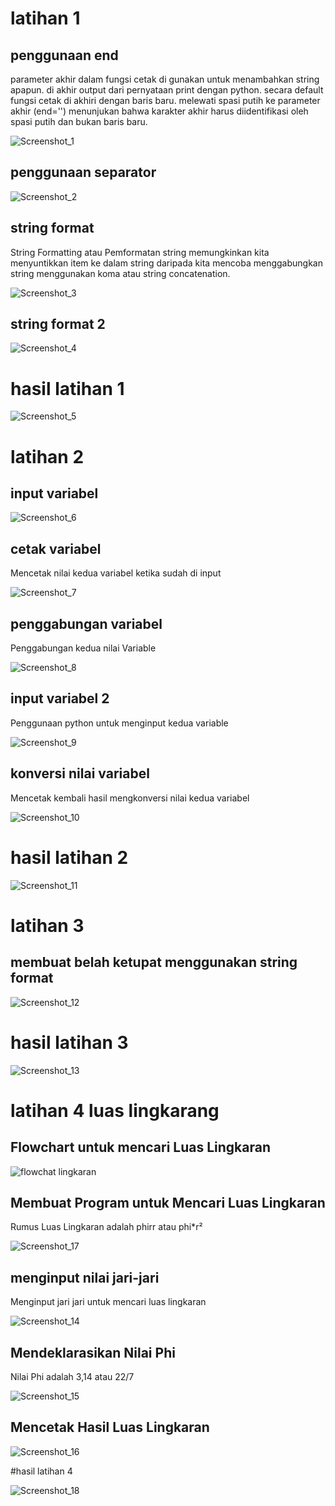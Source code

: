 # latihan 1
## penggunaan end 

parameter akhir dalam fungsi cetak di gunakan untuk menambahkan string apapun. di akhir output dari pernyataan print dengan python. secara default fungsi cetak di akhiri dengan baris baru. melewati spasi putih ke parameter akhir (end='') menunjukan bahwa karakter akhir harus diidentifikasi oleh spasi putih dan bukan baris baru.

![Screenshot_1](https://user-images.githubusercontent.com/115523263/198934384-602bcf6b-bf49-4a9f-b91f-4c88413d6387.png)
    
## penggunaan separator

![Screenshot_2](https://user-images.githubusercontent.com/115523263/198934566-823b4137-a911-424d-8a46-99b05d76ad33.png)

## string format

String Formatting atau Pemformatan string memungkinkan kita menyuntikkan item ke dalam string daripada kita mencoba menggabungkan string menggunakan koma atau string concatenation.

![Screenshot_3](https://user-images.githubusercontent.com/115523263/198934845-7a8ad62e-6473-413f-92c8-d24e7622876f.png)

## string format 2

![Screenshot_4](https://user-images.githubusercontent.com/115523263/198935030-95d67279-a221-4d24-93c1-09de54e3817d.png)

# hasil latihan 1

![Screenshot_5](https://user-images.githubusercontent.com/115523263/198937808-eb4735a0-b23d-4520-b898-95bc7f3686ba.png)

# latihan 2

## input variabel

![Screenshot_6](https://user-images.githubusercontent.com/115523263/198938088-17c6278b-5963-450d-a280-190c06c61e03.png)

## cetak variabel

Mencetak nilai kedua variabel ketika sudah di input

![Screenshot_7](https://user-images.githubusercontent.com/115523263/198938258-9387203f-fd99-474a-ad68-bd351da6d72c.png)

## penggabungan variabel

Penggabungan kedua nilai Variable

![Screenshot_8](https://user-images.githubusercontent.com/115523263/198938499-02ca429c-2cb1-43ba-8b59-c36b390154ec.png)

## input variabel 2

Penggunaan python untuk menginput kedua variable

![Screenshot_9](https://user-images.githubusercontent.com/115523263/198938615-1e92a8c4-fd3f-4015-9f0e-9b00823e32ff.png)

## konversi nilai variabel

Mencetak kembali hasil mengkonversi nilai kedua variabel

![Screenshot_10](https://user-images.githubusercontent.com/115523263/198938802-4f207bc6-394d-44ca-abd6-2f6563be02cf.png)

# hasil latihan 2

![Screenshot_11](https://user-images.githubusercontent.com/115523263/198941618-620ce6d2-b623-4f1d-969f-3d9dba90c78d.png)

# latihan 3

## membuat belah ketupat menggunakan string format

![Screenshot_12](https://user-images.githubusercontent.com/115523263/198939224-66f610ac-78f3-4ffe-b35e-b009f5ec6c38.png)

# hasil latihan 3

![Screenshot_13](https://user-images.githubusercontent.com/115523263/198939321-f01fc9b0-299d-401d-bba9-37aa4d364d85.png)

# latihan 4 luas lingkarang
## Flowchart untuk mencari Luas Lingkaran

![flowchat lingkaran](https://user-images.githubusercontent.com/115523263/198827073-854f9f41-7377-427f-a225-4c4987908827.jpg)

## Membuat Program untuk Mencari Luas Lingkaran
Rumus Luas Lingkaran adalah phirr atau phi*r²

![Screenshot_17](https://user-images.githubusercontent.com/115523263/198940791-8650093f-d6d0-48ea-90b2-01cda2ddb465.png)

## menginput nilai jari-jari
Menginput jari jari untuk mencari luas lingkaran

![Screenshot_14](https://user-images.githubusercontent.com/115523263/198940293-a6e77b9d-13a9-47cd-ae63-a1a2e81cbf89.png)

## Mendeklarasikan Nilai Phi
Nilai Phi adalah 3,14 atau 22/7

![Screenshot_15](https://user-images.githubusercontent.com/115523263/198940560-791ca816-fa4d-4281-9ecf-0c7a78a4512f.png)

## Mencetak Hasil Luas Lingkaran

![Screenshot_16](https://user-images.githubusercontent.com/115523263/198940647-3350bb97-ea88-4a20-aa94-7aab47312b44.png)

#hasil latihan 4

![Screenshot_18](https://user-images.githubusercontent.com/115523263/198940983-686f1faf-e6a8-4a79-a2a4-ed12341a0209.png)
